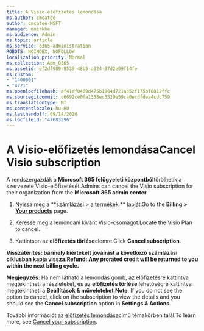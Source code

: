 ```yaml
---
title: A Visio-előfizetés lemondása
ms.author: cmcatee
author: cmcatee-MSFT
manager: mnirkhe
ms.audience: Admin
ms.topic: article
ms.service: o365-administration
ROBOTS: NOINDEX, NOFOLLOW
localization_priority: Normal
ms.collection: Adm_O365
ms.assetid: ef2df989-8539-48b5-a324-97d2e09f14fe
ms.custom:
- "1400001"
- "4721"
ms.openlocfilehash: af41ef0469d475b1964d721ab52f175bf8812ffc
ms.sourcegitcommit: c6692ce0fa1358ec3529e59ca0ecdfdea4cdc759
ms.translationtype: MT
ms.contentlocale: hu-HU
ms.lasthandoff: 09/14/2020
ms.locfileid: "47683296"
---
```

# <a name="cancel-visio-subscription"></a><span data-ttu-id="86697-102">A Visio-előfizetés lemondása</span><span class="sxs-lookup"><span data-stu-id="86697-102">Cancel Visio subscription</span></span>

<span data-ttu-id="86697-103">A rendszergazdák a **Microsoft 365 felügyeleti központból**törölhetik a szervezete Visio-előfizetését.</span><span class="sxs-lookup"><span data-stu-id="86697-103">Admins can cancel the Visio subscription for their organization from the **Microsoft 365 admin center**.</span></span>

1. <span data-ttu-id="86697-104">Nyissa meg a \*\*számlázási > [a termékek](https://go.microsoft.com/fwlink/p/?linkid=842054) \*\* lapját.</span><span class="sxs-lookup"><span data-stu-id="86697-104">Go to the **Billing > [Your products](https://go.microsoft.com/fwlink/p/?linkid=842054)** page.</span></span>

2. <span data-ttu-id="86697-105">Keresse meg a lemondani kívánt Visio-csomagot.</span><span class="sxs-lookup"><span data-stu-id="86697-105">Locate the Visio Plan to cancel.</span></span>

3. <span data-ttu-id="86697-106">Kattintson az **előfizetés törlése**elemre.</span><span class="sxs-lookup"><span data-stu-id="86697-106">Click **Cancel subscription**.</span></span>

<span data-ttu-id="86697-107">**Visszatérítés: bármely kiértékelt jóváírást a következő számlázási ciklusban kapja vissza.**</span><span class="sxs-lookup"><span data-stu-id="86697-107">**Refund: Any prorated credit will be returned to you within the next billing cycle.**</span></span>

<span data-ttu-id="86697-108">**Megjegyzés**: Ha nem látható a lemondás gomb, az előfizetésre kattintva megtekintheti a részleteket, és az **előfizetés törlése** lehetőségre kattintva megtekintheti a **Beállítások & műveleteket**.</span><span class="sxs-lookup"><span data-stu-id="86697-108">**Note**: If you do not see the option to cancel, click on the subscription to view the details and you should see the **Cancel subscription** option in **Settings & Actions**.</span></span>

<span data-ttu-id="86697-109">További információt az [előfizetés lemondása](https://docs.microsoft.com/microsoft-365/commerce/subscriptions/cancel-your-subscription)című témakörben talál.</span><span class="sxs-lookup"><span data-stu-id="86697-109">To learn more, see [Cancel your subscription](https://docs.microsoft.com/microsoft-365/commerce/subscriptions/cancel-your-subscription).</span></span>
